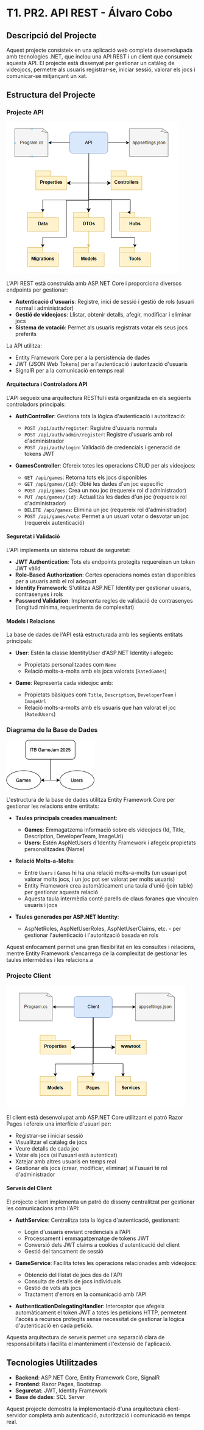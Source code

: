# T1. PR2. API REST - Álvaro Cobo

## Descripció del Projecte

Aquest projecte consisteix en una aplicació web completa desenvolupada amb tecnologies .NET, que inclou una API REST i un client que consumeix aquesta API. El projecte està dissenyat per gestionar un catàleg de videojocs, permetre als usuaris registrar-se, iniciar sessió, valorar els jocs i comunicar-se mitjançant un xat.

## Estructura del Projecte

### Projecte API
![apiDiagram](img/apiDiagram.png)

L'API REST està construïda amb ASP.NET Core i proporciona diversos endpoints per gestionar:
- **Autenticació d'usuaris**: Registre, inici de sessió i gestió de rols (usuari normal i administrador)
- **Gestió de videojocs**: Llistar, obtenir detalls, afegir, modificar i eliminar jocs
- **Sistema de votació**: Permet als usuaris registrats votar els seus jocs preferits

La API utilitza:
- Entity Framework Core per a la persistència de dades
- JWT (JSON Web Tokens) per a l'autenticació i autorització d'usuaris
- SignalR per a la comunicació en temps real

#### Arquitectura i Controladors API

L'API segueix una arquitectura RESTful i està organitzada en els següents controladors principals:

- **AuthController**: Gestiona tota la lògica d'autenticació i autorització:
  - `POST /api/auth/register`: Registre d'usuaris normals
  - `POST /api/auth/admin/register`: Registre d'usuaris amb rol d'administrador
  - `POST /api/auth/login`: Validació de credencials i generació de tokens JWT

- **GamesController**: Ofereix totes les operacions CRUD per als videojocs:
  - `GET /api/games`: Retorna tots els jocs disponibles
  - `GET /api/games/{id}`: Obté les dades d'un joc específic
  - `POST /api/games`: Crea un nou joc (requereix rol d'administrador)
  - `PUT /api/games/{id}`: Actualitza les dades d'un joc (requereix rol d'administrador)
  - `DELETE /api/games`: Elimina un joc (requereix rol d'administrador)
  - `POST /api/games/vote`: Permet a un usuari votar o desvotar un joc (requereix autenticació)

#### Seguretat i Validació

L'API implementa un sistema robust de seguretat:

- **JWT Authentication**: Tots els endpoints protegits requereixen un token JWT vàlid
- **Role-Based Authorization**: Certes operacions només estan disponibles per a usuaris amb el rol adequat
- **Identity Framework**: S'utilitza ASP.NET Identity per gestionar usuaris, contrasenyes i rols
- **Password Validation**: Implementa regles de validació de contrasenyes (longitud mínima, requeriments de complexitat)

#### Models i Relacions

La base de dades de l'API està estructurada amb les següents entitats principals:

- **User**: Estén la classe IdentityUser d'ASP.NET Identity i afegeix:
  - Propietats personalitzades com `Name`
  - Relació molts-a-molts amb els jocs valorats (`RatedGames`)

- **Game**: Representa cada videojoc amb:
  - Propietats bàsiques com `Title`, `Description`, `DeveloperTeam` i `ImageUrl`
  - Relació molts-a-molts amb els usuaris que han valorat el joc (`RatedUsers`)

### Diagrama de la Base de Dades
![bdDiagram](img/bdDiagram.png)

L'estructura de la base de dades utilitza Entity Framework Core per gestionar les relacions entre entitats:

- **Taules principals creades manualment**:
  - **Games**: Emmagatzema informació sobre els videojocs (Id, Title, Description, DeveloperTeam, ImageUrl)
  - **Users**: Estén AspNetUsers d'Identity Framework i afegeix propietats personalitzades (Name)

- **Relació Molts-a-Molts**:
  - Entre `Users` i `Games` hi ha una relació molts-a-molts (un usuari pot valorar molts jocs, i un joc pot ser valorat per molts usuaris)
  - Entity Framework crea automàticament una taula d'unió (join table) per gestionar aquesta relació
  - Aquesta taula intermèdia conté parells de claus foranes que vinculen usuaris i jocs

- **Taules generades per ASP.NET Identity**:
  - AspNetRoles, AspNetUserRoles, AspNetUserClaims, etc. - per gestionar l'autenticació i l'autorització basada en rols

Aquest enfocament permet una gran flexibilitat en les consultes i relacions, mentre Entity Framework s'encarrega de la complexitat de gestionar les taules intermèdies i les relacions.a

### Projecte Client
![clientDiagram](img/clientDiagram.png)

El client està desenvolupat amb ASP.NET Core utilitzant el patró Razor Pages i ofereix una interfície d'usuari per:
- Registrar-se i iniciar sessió
- Visualitzar el catàleg de jocs
- Veure detalls de cada joc
- Votar els jocs (si l'usuari està autenticat)
- Xatejar amb altres usuaris en temps real
- Gestionar els jocs (crear, modificar, eliminar) si l'usuari té rol d'administrador

#### Serveis del Client

El projecte client implementa un patró de disseny centralitzat per gestionar les comunicacions amb l'API:

- **AuthService**: Centralitza tota la lògica d'autenticació, gestionant:
  - Login d'usuaris enviant credencials a l'API
  - Processament i emmagatzematge de tokens JWT
  - Conversió dels JWT claims a cookies d'autenticació del client
  - Gestió del tancament de sessió

- **GameService**: Facilita totes les operacions relacionades amb videojocs:
  - Obtenció del llistat de jocs des de l'API
  - Consulta de detalls de jocs individuals
  - Gestió de vots als jocs
  - Tractament d'errors en la comunicació amb l'API

- **AuthenticationDelegatingHandler**: Interceptor que afegeix automàticament el token JWT a totes les peticions HTTP, permetent l'accés a recursos protegits sense necessitat de gestionar la lògica d'autenticació en cada petició.

Aquesta arquitectura de serveis permet una separació clara de responsabilitats i facilita el manteniment i l'extensió de l'aplicació.

## Tecnologies Utilitzades

- **Backend**: ASP.NET Core, Entity Framework Core, SignalR
- **Frontend**: Razor Pages, Bootstrap
- **Seguretat**: JWT, Identity Framework
- **Base de dades**: SQL Server

Aquest projecte demostra la implementació d'una arquitectura client-servidor completa amb autenticació, autorització i comunicació en temps real.